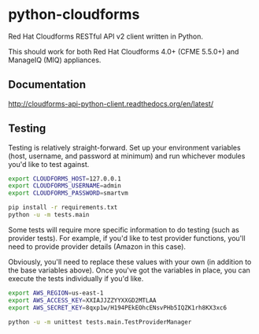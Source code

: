 # python-cloudforms
Red Hat Cloudforms RESTful API v2 client written in Python.

This should work for both Red Hat Cloudforms 4.0+ (CFME 5.5.0+) and ManageIQ (MIQ) appliances.

## Documentation
http://cloudforms-api-python-client.readthedocs.org/en/latest/

## Testing
Testing is relatively straight-forward.  Set up your environment variables (host, username, and password at minimum) and run whichever modules you'd like to test against.

```bash
export CLOUDFORMS_HOST=127.0.0.1
export CLOUDFORMS_USERNAME=admin
export CLOUDFORMS_PASSWORD=smartvm

pip install -r requirements.txt
python -u -m tests.main
```

Some tests will require more specific information to do testing (such as provider tests).  For example, if you'd like to test provider functions, you'll need to provide provider details (Amazon in this case).

Obviously, you'll need to replace these values with your own (in addition to the base variables above). Once you've got the variables in place, you can execute the tests individually if you'd like.

```bash
export AWS_REGION=us-east-1
export AWS_ACCESS_KEY=XXIAJJZZYYXXGD2MTLAA
export AWS_SECRET_KEY=8qxp1w/H194PEkEOhcENsvPHb5IQZK1rh8KX3xc6

python -u -m unittest tests.main.TestProviderManager
```
